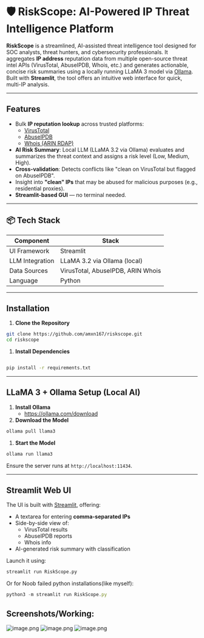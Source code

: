 # 🛡️ RiskScope: AI-Powered IP Threat Intelligence Platform

**RiskScope** is a streamlined, AI-assisted threat intelligence tool designed for SOC analysts, threat hunters, and cybersecurity professionals. It aggregates **IP address** reputation data from multiple open-source threat intel APIs (VirusTotal, AbuseIPDB, Whois, etc.) and generates actionable, concise risk summaries using a locally running LLaMA 3 model via [Ollama](https://ollama.com/). Built with **Streamlit**, the tool offers an intuitive web interface for quick, multi-IP analysis.

---

##  Features

-  Bulk **IP reputation lookup** across trusted platforms:
    - [VirusTotal](https://virustotal.com/)
    - [AbuseIPDB](https://abuseipdb.com/)
    - [Whois (ARIN RDAP)](https://rdap.arin.net/)
-  **AI Risk Summary**: Local LLM (LLaMA 3.2 via Ollama) evaluates and summarizes the threat context and assigns a risk level (Low, Medium, High).
-  **Cross-validation**: Detects conflicts like "clean on VirusTotal but flagged on AbuseIPDB".
-  Insight into **"clean" IPs** that may be abused for malicious purposes (e.g., residential proxies).
-  **Streamlit-based GUI** — no terminal needed.

---

## 📦 Tech Stack

| Component | Stack |
| --- | --- |
| UI Framework | Streamlit |
| LLM Integration | LLaMA 3.2 via Ollama (local) |
| Data Sources | VirusTotal, AbuseIPDB, ARIN Whois |
| Language | Python |

---

##  Installation

1. **Clone the Repository**

```bash
git clone https://github.com/amxn167/riskscope.git
cd riskscope
```

1. **Install Dependencies**

```bash

pip install -r requirements.txt

```

---

##  LLaMA 3 + Ollama Setup (Local AI)

1. **Install Ollama**
    - https://ollama.com/download
2. **Download the Model**

```bash
ollama pull llama3
```

1. **Start the Model**

```bash
ollama run llama3
```

Ensure the server runs at `http://localhost:11434`.

---

##  Streamlit Web UI

The UI is built with [Streamlit](https://streamlit.io/), offering:

- A textarea for entering **comma-separated IPs**
- Side-by-side view of:
    - VirusTotal results
    - AbuseIPDB reports
    - Whois info
- AI-generated risk summary with classification

Launch it using:

```bash
streamlit run RiskScope.py
```

Or for Noob failed python installations(like myself):

```jsx
python3 -m streamlit run RiskScope.py
```

## Screenshots/Working:
![image.png](attachment:963daf1c-134f-488c-8b95-f8efc6008ec1:image.png)
![image.png](attachment:95837b4b-151d-495e-a293-558287754844:image.png)
![image.png](attachment:6076e8a8-4701-4aa6-99ac-d94dae35a765:image.png)
